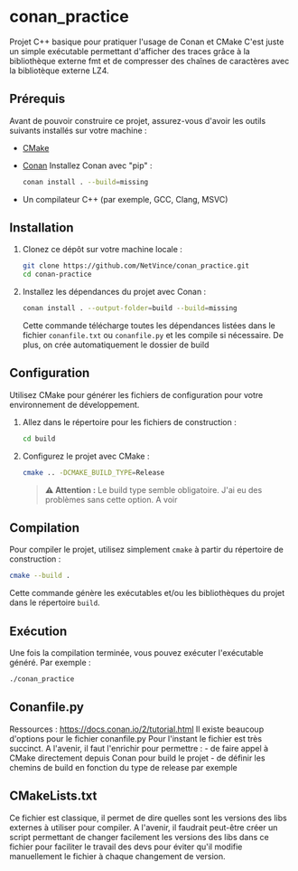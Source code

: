 # conan_practice
Projet C++ basique pour pratiquer l'usage de Conan et CMake
C'est juste un simple exécutable permettant d'afficher des traces grâce à la bibliothèque externe fmt
et de compresser des chaînes de caractères avec la bibliotèque externe LZ4.

## Prérequis

Avant de pouvoir construire ce projet, assurez-vous d'avoir les outils suivants installés sur votre machine :

- [CMake](https://cmake.org/) 
- [Conan](https://conan.io/)
  Installez Conan avec "pip" :

   ```bash
   conan install . --build=missing
   ```
- Un compilateur C++ (par exemple, GCC, Clang, MSVC)

## Installation

1. Clonez ce dépôt sur votre machine locale :

   ```bash
   git clone https://github.com/NetVince/conan_practice.git
   cd conan-practice
   ```

2. Installez les dépendances du projet avec Conan :

   ```bash
   conan install . --output-folder=build --build=missing
   ```
   Cette commande télécharge toutes les dépendances listées dans le fichier `conanfile.txt` ou `conanfile.py` et les compile si nécessaire.
   De plus, on crée automatiquement le dossier de build

## Configuration

Utilisez CMake pour générer les fichiers de configuration pour votre environnement de développement.

1. Allez dans le répertoire pour les fichiers de construction :

   ```bash
   cd build
   ```

2. Configurez le projet avec CMake :

   ```bash
   cmake .. -DCMAKE_BUILD_TYPE=Release
   ```
   > **⚠️ Attention :** Le build type semble obligatoire. J'ai eu des problèmes sans cette option. A voir


## Compilation

Pour compiler le projet, utilisez simplement `cmake` à partir du répertoire de construction :

```bash
cmake --build .
```

Cette commande génère les exécutables et/ou les bibliothèques du projet dans le répertoire `build`.

## Exécution

Une fois la compilation terminée, vous pouvez exécuter l'exécutable généré. Par exemple :

```bash
./conan_practice
```

## Conanfile.py

Ressources : https://docs.conan.io/2/tutorial.html
Il existe beaucoup d'options pour le fichier conanfile.py
Pour l'instant le fichier est très succinct.
A l'avenir, il faut l'enrichir pour permettre :
    - de faire appel à CMake directement depuis Conan pour build le projet
    - de définir les chemins de build en fonction du type de release par exemple

## CMakeLists.txt

Ce fichier est classique, il permet de dire quelles sont les versions des libs externes à utiliser pour compiler.
A l'avenir, il faudrait peut-être créer un script permettant de changer facilement les versions des libs dans ce fichier
pour faciliter le travail des devs pour éviter qu'il modifie manuellement le fichier à chaque changement de version.